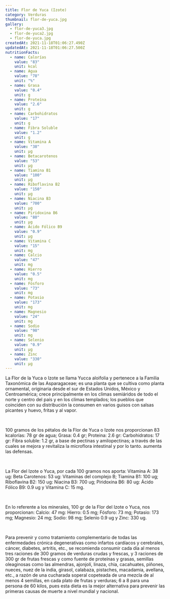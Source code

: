 ```yaml
---
title: Flor de Yuca (Izote)
category: Verduras
thumbnail: flor-de-yuca.jpg
gallery:
  - flor-de-yuca3.jpg
  - flor-de-yuca2.jpg
  - flor-de-yuca.jpg
createdAt: 2021-11-18T01:06:27.490Z
updatedAt: 2021-11-18T01:06:27.500Z
nutritionFacts:
  - name: Calorías
    value: "83"
    unit: kcal
  - name: Agua
    value: "78"
    unit: "%"
  - name: Grasa
    value: "0.4"
    unit: g
  - name: Proteína
    value: "2.6"
    unit: g
  - name: Carbohidratos
    value: "17"
    unit: g
  - name: Fibra Soluble
    value: "1.2"
    unit: g
  - name: Vitamina A
    value: "38"
    unit: µg
  - name: Betacarotenos
    value: "53"
    unit: µg
  - name: Tiamina B1
    value: "100"
    unit: µg
  - name: Riboflavina B2
    value: "150"
    unit: µg
  - name: Niacina B3
    value: "700"
    unit: µg
  - name: Piridoxina B6
    value: "80"
    unit: µg
  - name: Ácido Fólico B9
    value: "0.9"
    unit: µg
  - name: Vitamina C
    value: "15"
    unit: mg
  - name: Calcio
    value: "47"
    unit: mg
  - name: Hierro
    value: "0.5"
    unit: mg
  - name: Fósforo
    value: "73"
    unit: mg
  - name: Potasio
    value: "173"
    unit: mg
  - name: Magnesio
    value: "24"
    unit: mg
  - name: Sodio
    value: "98"
    unit: mg
  - name: Selenio
    value: "0.9"
    unit: µg
  - name: Zinc
    value: "330"
    unit: µg
---
```

La Flor de la Yuca o Izote se llama Yucca aloifolia y pertenece a la Familia Taxonómica de las Asparagaceae; es una planta que se cultiva como planta ornamental, originaria desde el sur de Estados Unidos, México y Centroamérica; crece principalmente en los climas semiáridos de todo el norte y centro del país y en los climas templados; los pueblos que coinciden con su distribución la consumen en varios guisos con salsas picantes y huevo, fritas y al vapor.

<br/>

100 gramos de los pétalos de la Flor de Yuca o Izote nos proporcionan 83 kcalorías: 78 gr de agua; Grasa: 0.4 gr; Proteina: 2.6 gr: Carbohidratos: 17 gr: Fibra soluble: 1.2 gr, a base de pectinas y amilopectinas; a través de las cuales se mejora y revitaliza la microflora intestinal y por lo tanto. aumenta las defensas.

<br/>

La Flor del Izote o Yuca, por cada 100 gramos nos aporta: Vitamina A: 38 ug: Beta Carotenos: 53 ug: Vitaminas del complejo B; Tiamina B1: 100 ug; Riboflavina B2: 150 ug: Niacina B3: 700 ug; Piridoxina B6: 80 ug: Ácido Fólico B9: 0.9 ug y Vitamina C: 15 mg.

<br/>

En lo referente a los minerales, 100 gr de la Flor del Izote o Yuca, nos proporcionan: Calcio: 47 mg: Hierro: 0.5 mg; Fósforo: 73 mg; Potasio: 173 mg; Magnesio: 24 mg; Sodio: 98 mg; Selenio 0.9 ug y Zinc: 330 ug.

<br/>

Para prevenir y como tratamiento complementario de todas las enfermedades crónica degenerativas como infartos cardíacos y cerebrales, cáncer, diabetes, artritis, etc., se recomienda consumir cada día al menos tres raciones de 300 gramos de verduras crudas y frescas, y 3 raciones de 300 gr de frutas frescas y como fuente de proteínas y grasas, semillas oleaginosas como las almendras, ajonjolí, linaza, chia, cacahuates, piñones, nueces, nuez de la india, girasol, calabaza, pistaches, macadamia, avellana, etc., a razón de una cucharada soperal copeteada de una mezcla de al menos 4 semillas, en cada plato de frutas y verduras; 6 a 8 para una persona de 60 kilos, pues esta dieta es la mejor alternativa para prevenir las primeras causas de muerte a nivel mundial y nacional.